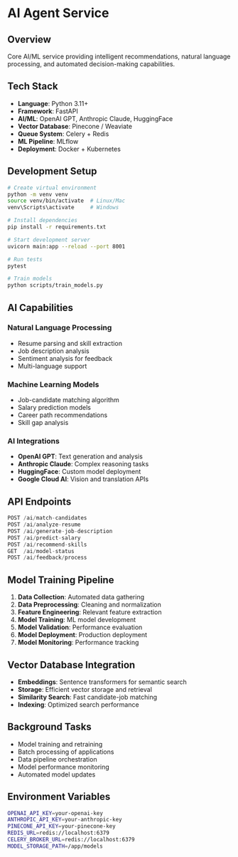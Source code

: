 # AI Agent Service

## Overview
Core AI/ML service providing intelligent recommendations, natural language processing, and automated decision-making capabilities.

## Tech Stack
- **Language**: Python 3.11+
- **Framework**: FastAPI
- **AI/ML**: OpenAI GPT, Anthropic Claude, HuggingFace
- **Vector Database**: Pinecone / Weaviate
- **Queue System**: Celery + Redis
- **ML Pipeline**: MLflow
- **Deployment**: Docker + Kubernetes

## Development Setup
```bash
# Create virtual environment
python -m venv venv
source venv/bin/activate  # Linux/Mac
venv\Scripts\activate     # Windows

# Install dependencies
pip install -r requirements.txt

# Start development server
uvicorn main:app --reload --port 8001

# Run tests
pytest

# Train models
python scripts/train_models.py
```

## AI Capabilities
### Natural Language Processing
- Resume parsing and skill extraction
- Job description analysis
- Sentiment analysis for feedback
- Multi-language support

### Machine Learning Models
- Job-candidate matching algorithm
- Salary prediction models
- Career path recommendations
- Skill gap analysis

### AI Integrations
- **OpenAI GPT**: Text generation and analysis
- **Anthropic Claude**: Complex reasoning tasks
- **HuggingFace**: Custom model deployment
- **Google Cloud AI**: Vision and translation APIs

## API Endpoints
```python
POST /ai/match-candidates
POST /ai/analyze-resume
POST /ai/generate-job-description
POST /ai/predict-salary
POST /ai/recommend-skills
GET  /ai/model-status
POST /ai/feedback/process
```

## Model Training Pipeline
1. **Data Collection**: Automated data gathering
2. **Data Preprocessing**: Cleaning and normalization
3. **Feature Engineering**: Relevant feature extraction
4. **Model Training**: ML model development
5. **Model Validation**: Performance evaluation
6. **Model Deployment**: Production deployment
7. **Model Monitoring**: Performance tracking

## Vector Database Integration
- **Embeddings**: Sentence transformers for semantic search
- **Storage**: Efficient vector storage and retrieval
- **Similarity Search**: Fast candidate-job matching
- **Indexing**: Optimized search performance

## Background Tasks
- Model training and retraining
- Batch processing of applications
- Data pipeline orchestration
- Model performance monitoring
- Automated model updates

## Environment Variables
```bash
OPENAI_API_KEY=your-openai-key
ANTHROPIC_API_KEY=your-anthropic-key
PINECONE_API_KEY=your-pinecone-key
REDIS_URL=redis://localhost:6379
CELERY_BROKER_URL=redis://localhost:6379
MODEL_STORAGE_PATH=/app/models
```